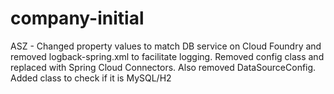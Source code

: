 # company-initial

ASZ - Changed property values to match DB service on Cloud Foundry and removed logback-spring.xml to facilitate logging. Removed config class and replaced with Spring Cloud Connectors. Also removed DataSourceConfig.
Added class to check if it is MySQL/H2

